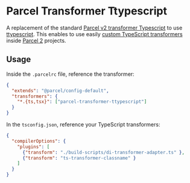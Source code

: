 Parcel Transformer Ttypescript
==============================
A replacement of the standard [Parcel v2 transformer Typescript](https://v2.parceljs.org/languages/typescript/#typescript's-tsc)
to use [ttypescript](https://github.com/cevek/ttypescript).
This enables to use easily [custom TypeScript transformers](https://dev.doctorevidence.com/how-to-write-a-typescript-transform-plugin-fc5308fdd943) inside [Parcel 2](https://v2.parceljs.org/) projects.

Usage
-----
Inside the `.parcelrc` file, reference the transformer:
```json
{
  "extends": "@parcel/config-default",
  "transformers": {
    "*.{ts,tsx}": ["parcel-transformer-ttypescript"]
  }
}
```

In the `tsconfig.json`, reference your TypeScript transformers:
```json
{
  "compilerOptions": {
    "plugins": [
      {"transform": "./build-scripts/di-transformer-adapter.ts" },
      {"transform": "ts-transformer-classname" }
    ]
  }
}
```
